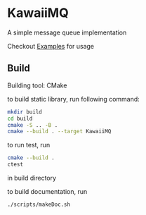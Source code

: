 # KawaiiMQ

A simple message queue implementation

Checkout [Examples](./doc/examples.md) for usage

## Build

Building tool: CMake

to build static library, run following command:
```bash
mkdir build
cd build
cmake -S .. -B .
cmake --build . --target KawaiiMQ
```

to run test, run
```bash
cmake --build .
ctest
```
in build directory

to build documentation, run 
```bash
./scripts/makeDoc.sh
```

